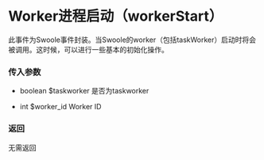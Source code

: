 # Worker进程启动（workerStart）

此事件为Swoole事件封装。当Swoole的worker（包括taskWorker）启动时将会被调用。这时候，可以进行一些基本的初始化操作。

### 传入参数

* boolean $taskworker 是否为taskworker

* int $worker_id Worker ID

### 返回

无需返回